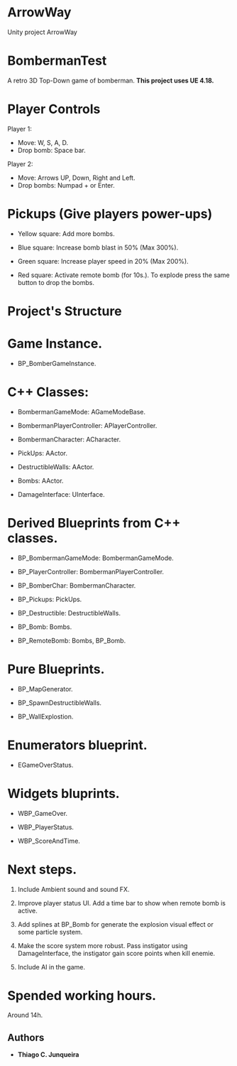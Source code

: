 # ArrowWay
Unity project ArrowWay 

# BombermanTest
A retro 3D Top-Down game of bomberman. 
**This project uses UE 4.18.**


# Player Controls
Player 1: 
  - Move: W, S, A, D. 
  - Drop bomb: Space bar.

Player 2: 
  - Move: Arrows UP, Down, Right and Left.
  - Drop bombs: Numpad + or Enter.


# Pickups (Give players power-ups)
  - Yellow square: Add more bombs.

  - Blue square: Increase bomb blast in 50% (Max 300%).

  - Green square: Increase player speed in 20% (Max 200%).

  - Red square: Activate remote bomb (for 10s.). To explode press the same button to drop the bombs.

# Project's Structure
 
 # Game Instance.
  - BP_BomberGameInstance. 

 # C++ Classes:

  - BombermanGameMode: AGameModeBase.

  - BombermanPlayerController: APlayerController.

  - BombermanCharacter: ACharacter.

  - PickUps: AActor.

  - DestructibleWalls: AActor.

  - Bombs: AActor.

  - DamageInterface: UInterface.

 # Derived  Blueprints from C++ classes.

  - BP_BombermanGameMode: BombermanGameMode.

  - BP_PlayerController: BombermanPlayerController.

  - BP_BomberChar: BombermanCharacter.

  - BP_Pickups: PickUps.

  - BP_Destructible: DestructibleWalls.

  - BP_Bomb: Bombs.

  - BP_RemoteBomb: Bombs, BP_Bomb.

 # Pure Blueprints.

  - BP_MapGenerator.

  - BP_SpawnDestructibleWalls.

  - BP_WallExplostion.

 # Enumerators blueprint.

  - EGameOverStatus.

 # Widgets bluprints.

  - WBP_GameOver.

  - WBP_PlayerStatus.

  - WBP_ScoreAndTime.
 
 # Next steps.
 
  1. Include Ambient sound and sound FX.

  2. Improve player status UI. Add a time bar to show when remote bomb is active.
  
  3. Add splines at BP_Bomb for generate the explosion visual effect or some particle system.

  4. Make the score system more robust. Pass instigator using DamageInterface, the instigator gain score points when kill enemie.
  
  5. Include AI in the game.
  
 # Spended working hours.
 Around 14h.
 ## Authors
* **Thiago C. Junqueira**




